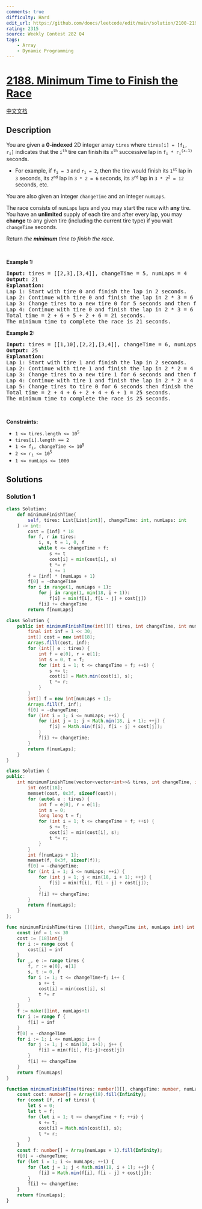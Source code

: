 ```yaml
---
comments: true
difficulty: Hard
edit_url: https://github.com/doocs/leetcode/edit/main/solution/2100-2199/2188.Minimum%20Time%20to%20Finish%20the%20Race/README_EN.md
rating: 2315
source: Weekly Contest 282 Q4
tags:
    - Array
    - Dynamic Programming
---
```


# [2188. Minimum Time to Finish the Race](https://leetcode.com/problems/minimum-time-to-finish-the-race)

[中文文档](/solution/2100-2199/2188.Minimum%20Time%20to%20Finish%20the%20Race/README.md)

## Description

<p>You are given a <strong>0-indexed</strong> 2D integer array <code>tires</code> where <code>tires[i] = [f<sub>i</sub>, r<sub>i</sub>]</code> indicates that the <code>i<sup>th</sup></code> tire can finish its <code>x<sup>th</sup></code> successive lap in <code>f<sub>i</sub> * r<sub>i</sub><sup>(x-1)</sup></code> seconds.</p>

<ul>
	<li>For example, if <code>f<sub>i</sub> = 3</code> and <code>r<sub>i</sub> = 2</code>, then the tire would finish its <code>1<sup>st</sup></code> lap in <code>3</code> seconds, its <code>2<sup>nd</sup></code> lap in <code>3 * 2 = 6</code> seconds, its <code>3<sup>rd</sup></code> lap in <code>3 * 2<sup>2</sup> = 12</code> seconds, etc.</li>
</ul>

<p>You are also given an integer <code>changeTime</code> and an integer <code>numLaps</code>.</p>

<p>The race consists of <code>numLaps</code> laps and you may start the race with <strong>any</strong> tire. You have an <strong>unlimited</strong> supply of each tire and after every lap, you may <strong>change</strong> to any given tire (including the current tire type) if you wait <code>changeTime</code> seconds.</p>

<p>Return<em> the <strong>minimum</strong> time to finish the race.</em></p>

<p>&nbsp;</p>
<p><strong class="example">Example 1:</strong></p>

<pre>
<strong>Input:</strong> tires = [[2,3],[3,4]], changeTime = 5, numLaps = 4
<strong>Output:</strong> 21
<strong>Explanation:</strong> 
Lap 1: Start with tire 0 and finish the lap in 2 seconds.
Lap 2: Continue with tire 0 and finish the lap in 2 * 3 = 6 seconds.
Lap 3: Change tires to a new tire 0 for 5 seconds and then finish the lap in another 2 seconds.
Lap 4: Continue with tire 0 and finish the lap in 2 * 3 = 6 seconds.
Total time = 2 + 6 + 5 + 2 + 6 = 21 seconds.
The minimum time to complete the race is 21 seconds.
</pre>

<p><strong class="example">Example 2:</strong></p>

<pre>
<strong>Input:</strong> tires = [[1,10],[2,2],[3,4]], changeTime = 6, numLaps = 5
<strong>Output:</strong> 25
<strong>Explanation:</strong> 
Lap 1: Start with tire 1 and finish the lap in 2 seconds.
Lap 2: Continue with tire 1 and finish the lap in 2 * 2 = 4 seconds.
Lap 3: Change tires to a new tire 1 for 6 seconds and then finish the lap in another 2 seconds.
Lap 4: Continue with tire 1 and finish the lap in 2 * 2 = 4 seconds.
Lap 5: Change tires to tire 0 for 6 seconds then finish the lap in another 1 second.
Total time = 2 + 4 + 6 + 2 + 4 + 6 + 1 = 25 seconds.
The minimum time to complete the race is 25 seconds. 
</pre>

<p>&nbsp;</p>
<p><strong>Constraints:</strong></p>

<ul>
	<li><code>1 &lt;= tires.length &lt;= 10<sup>5</sup></code></li>
	<li><code>tires[i].length == 2</code></li>
	<li><code>1 &lt;= f<sub>i</sub>, changeTime &lt;= 10<sup>5</sup></code></li>
	<li><code>2 &lt;= r<sub>i</sub> &lt;= 10<sup>5</sup></code></li>
	<li><code>1 &lt;= numLaps &lt;= 1000</code></li>
</ul>

## Solutions

### Solution 1

<!-- tabs:start -->

```python
class Solution:
    def minimumFinishTime(
        self, tires: List[List[int]], changeTime: int, numLaps: int
    ) -> int:
        cost = [inf] * 18
        for f, r in tires:
            i, s, t = 1, 0, f
            while t <= changeTime + f:
                s += t
                cost[i] = min(cost[i], s)
                t *= r
                i += 1
        f = [inf] * (numLaps + 1)
        f[0] = -changeTime
        for i in range(1, numLaps + 1):
            for j in range(1, min(18, i + 1)):
                f[i] = min(f[i], f[i - j] + cost[j])
            f[i] += changeTime
        return f[numLaps]
```

```java
class Solution {
    public int minimumFinishTime(int[][] tires, int changeTime, int numLaps) {
        final int inf = 1 << 30;
        int[] cost = new int[18];
        Arrays.fill(cost, inf);
        for (int[] e : tires) {
            int f = e[0], r = e[1];
            int s = 0, t = f;
            for (int i = 1; t <= changeTime + f; ++i) {
                s += t;
                cost[i] = Math.min(cost[i], s);
                t *= r;
            }
        }
        int[] f = new int[numLaps + 1];
        Arrays.fill(f, inf);
        f[0] = -changeTime;
        for (int i = 1; i <= numLaps; ++i) {
            for (int j = 1; j < Math.min(18, i + 1); ++j) {
                f[i] = Math.min(f[i], f[i - j] + cost[j]);
            }
            f[i] += changeTime;
        }
        return f[numLaps];
    }
}
```

```cpp
class Solution {
public:
    int minimumFinishTime(vector<vector<int>>& tires, int changeTime, int numLaps) {
        int cost[18];
        memset(cost, 0x3f, sizeof(cost));
        for (auto& e : tires) {
            int f = e[0], r = e[1];
            int s = 0;
            long long t = f;
            for (int i = 1; t <= changeTime + f; ++i) {
                s += t;
                cost[i] = min(cost[i], s);
                t *= r;
            }
        }
        int f[numLaps + 1];
        memset(f, 0x3f, sizeof(f));
        f[0] = -changeTime;
        for (int i = 1; i <= numLaps; ++i) {
            for (int j = 1; j < min(18, i + 1); ++j) {
                f[i] = min(f[i], f[i - j] + cost[j]);
            }
            f[i] += changeTime;
        }
        return f[numLaps];
    }
};
```

```go
func minimumFinishTime(tires [][]int, changeTime int, numLaps int) int {
	const inf = 1 << 30
	cost := [18]int{}
	for i := range cost {
		cost[i] = inf
	}
	for _, e := range tires {
		f, r := e[0], e[1]
		s, t := 0, f
		for i := 1; t <= changeTime+f; i++ {
			s += t
			cost[i] = min(cost[i], s)
			t *= r
		}
	}
	f := make([]int, numLaps+1)
	for i := range f {
		f[i] = inf
	}
	f[0] = -changeTime
	for i := 1; i <= numLaps; i++ {
		for j := 1; j < min(18, i+1); j++ {
			f[i] = min(f[i], f[i-j]+cost[j])
		}
		f[i] += changeTime
	}
	return f[numLaps]
}
```

```ts
function minimumFinishTime(tires: number[][], changeTime: number, numLaps: number): number {
    const cost: number[] = Array(18).fill(Infinity);
    for (const [f, r] of tires) {
        let s = 0;
        let t = f;
        for (let i = 1; t <= changeTime + f; ++i) {
            s += t;
            cost[i] = Math.min(cost[i], s);
            t *= r;
        }
    }
    const f: number[] = Array(numLaps + 1).fill(Infinity);
    f[0] = -changeTime;
    for (let i = 1; i <= numLaps; ++i) {
        for (let j = 1; j < Math.min(18, i + 1); ++j) {
            f[i] = Math.min(f[i], f[i - j] + cost[j]);
        }
        f[i] += changeTime;
    }
    return f[numLaps];
}
```

<!-- tabs:end -->

<!-- end -->
